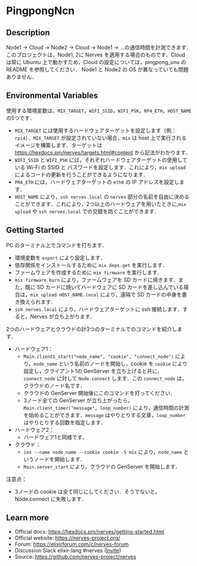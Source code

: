 # PingpongNcn

## Description

Node1 -> Cloud -> Node2 -> Cloud -> Node1 -> ...の通信時間を計測できます．このプロジェクトは，Node1, 2に Nerves を適用する場合のものです．Cloud は常に Ubuntu 上で動かすため，Cloud の設定については，pingpong_unu の README を参照してください．
Node1 と Node2 の OS が異なっていても問題ありません．

## Environmental Variables

使用する環境変数は，`MIX_TARGET`，`WIFI_SSID`，`WIFI_PSK`，`RP4_ETH`，`HOST_NAME` の5つです．
  * `MIX_TARGET` には使用するハードウェアターゲットを設定します（例：`rpi4`）．`MIX_TARGET` が設定されていない場合，`mix` は host 上で実行されるイメージを構築します．ターゲットは https://hexdocs.pm/nerves/targets.html#content から記法がわかります．
  * `WIFI_SSID` と `WIFI_PSK` には，それぞれハードウェアターゲットの使用している Wi-Fi の SSID と パスワードを設定します．これにより，`mix upload` によるコードの更新を行うことができるようになります．
  * `PR4_ETH` には，ハードウェアターゲットの `eth0` の IP アドレスを設定します．
  * `HOST_NAME` により，`ssh nerves.local` の `nerves` 部分の名前を自由に決めることができます．これにより，2つ以上のハードウェアを用いたときに,`mix upload` や `ssh nerves.local` での交錯を防ぐことができます．

## Getting Started

PC のターミナル上でコマンドを打ちます．
  * 環境変数を `export` により設定します．
  * 依存関係をインストールするために `mix deps.get` を実行します．
  * ファームウェアを作成するために `mix firmware` を実行します．
  * `mix firmware.burn` により，ファームウェアを SD カードに焼きます．また，既に SD カードに焼いてハードウェアに SD カードを差し込んでいる場合は，`mix upload HOST_NAME.local` により，遠隔で SD カードの中身を書き換えられます．
  * `ssh nerves.local` により，ハードウェアターゲットに ssh 接続します．すると，Nerves が立ち上がります．
  
2つのハードウェアとクラウドの計3つのターミナルでのコマンドを紹介します．
  * ハードウェア1：
    * `Main.client1_start("node_name", "cookie", "connect_node")` により，`node_name` という名前のノードを開始し，cookie を `cookie` により設定し，クライアント1の GenServer を立ち上げると共に，`connect_node` に対して `Node.connect` します．この `connect_node` は，クラウドのノード名です．
    * クラウドの GenServer 開始後にこのコマンドを打ってください．
    * 3ノード全ての GenServer が立ち上がったら，`Main.client_timer("message", loop_number)` により，通信時間の計測を始めることができます．`message` はやりとりする文章，`loop_number` はやりとりする回数を指定します．
  * ハードウェア2：
    * ハードウェア1と同様です．
  * クラウド：
    * `iex --name node_name --cookie cookie -S mix` により，`node_name` というノードを開始します．
    * `Main.server_start` により，クラウドの GenServer を開始します．
    
注意点：
  * 3ノードの cookie は全て同じにしてください．そうでないと，Node.connect に失敗します．

## Learn more

  * Official docs: https://hexdocs.pm/nerves/getting-started.html
  * Official website: https://nerves-project.org/
  * Forum: https://elixirforum.com/c/nerves-forum
  * Discussion Slack elixir-lang #nerves ([Invite](https://elixir-slackin.herokuapp.com/))
  * Source: https://github.com/nerves-project/nerves
